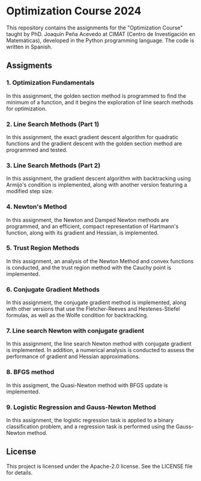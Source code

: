 # Optimization Course 2024

This repository contains the assignments for the "Optimization Course" taught by PhD. Joaquín Peña Acevedo at CIMAT (Centro de Investigación en Matemáticas), developed in the Python programming language. The code is written in Spanish.

## Assigments

### 1. Optimization Fundamentals
In this assignment, the golden section method is programmed to find the minimum of a function, and it begins the exploration of line search methods for optimization.

### 2. Line Search Methods (Part 1)
In this assignment, the exact gradient descent algorithm for quadratic functions and the gradient descent with the golden section method are programmed and tested.

### 3. Line Search Methods (Part 2)
In this assignment, the gradient descent algorithm with backtracking using Armijo's condition is implemented, along with another version featuring a modified step size.

### 4. Newton's Method
In this assignment, the Newton and Damped Newton methods are programmed, and an efficient, compact representation of Hartmann's function, along with its gradient and Hessian, is implemented.

### 5. Trust Region Methods
In this assignment, an analysis of the Newton Method and convex functions is conducted, and the trust region method with the Cauchy point is implemented.

### 6. Conjugate Gradient Methods
In this assignment, the conjugate gradient method is implemented, along with other versions that use the Fletcher-Reeves and Hestenes-Stiefel formulas, as well as the Wolfe condition for backtracking.

### 7. Line search Newton with conjugate gradient
In this assignment, the line search Newton method with conjugate gradient is implemented. In addition, a numerical analysis is conducted to assess the performance of gradient and Hessian approximations.

### 8. BFGS method
In this assigment, the Quasi-Newton method with BFGS update is implemented.

### 9. Logistic Regression and Gauss-Newton Method
In this assignment, the logistic regression task is applied to a binary classification problem, and a regression task is performed using the Gauss-Newton method.

## License
This project is licensed under the Apache-2.0 license. See the LICENSE file for details.
